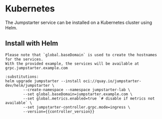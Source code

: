 # Kubernetes

The Jumpstarter service can be installed on a Kubernetes cluster using Helm.

## Install with Helm

```{note}
Please note that `global.baseDomain` is used to create the hostnames for the services.
With the provided example, the services will be available at grpc.jumpstarter.example.com
```

```{code-block} bash
:substitutions:
helm upgrade jumpstarter --install oci://quay.io/jumpstarter-dev/helm/jumpstarter \
        --create-namespace --namespace jumpstarter-lab \
        --set global.baseDomain=jumpstarter.example.com \
        --set global.metrics.enabled=true `# disable if metrics not available` \
        --set jumpstarter-controller.grpc.mode=ingress \
        --version={{controller_version}}
```
